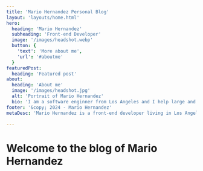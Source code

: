 ```yaml
---
title: 'Mario Hernandez Personal Blog'
layout: 'layouts/home.html'
hero:
  heading: 'Mario Hernandez'
  subheading: 'Front-end Developer'
  image: '/images/headshot.webp'
  button: {
    'text': 'More about me',
    'url': '#aboutme'
  }
featuredPost:
  heading: 'Featured post'
about:
  heading: 'About me'
  image: '/images/headshot.jpg'
  alt: 'Portrait of Mario Hernandez'
  bio: 'I am a software enginner from Los Angeles and I help large and small organizations build and deploy web systems. I am a regular speaker and trainer at many Open Source events around the United States. I also enjoy writing and sharing content about the things I am working on or learning about.'
footer: '&copy; 2024 - Mario Hernandez'
metaDesc: 'Mario Hernandez is a front-end developer living in Los Angeles'

---
```


# Welcome to the blog of Mario Hernandez
